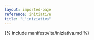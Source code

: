 ```yaml
---
layout: imported-page
reference: initiative
title: "L'iniziativa"
---
```


{% include manifesto/ita/iniziativa.md %}
